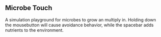 Microbe Touch
----------------------------
A simulation playground for microbes to grow an multiply in.
Holding down the mousebutton will cause avoidance behavior, while the spacebar adds nutrients to the environment.



